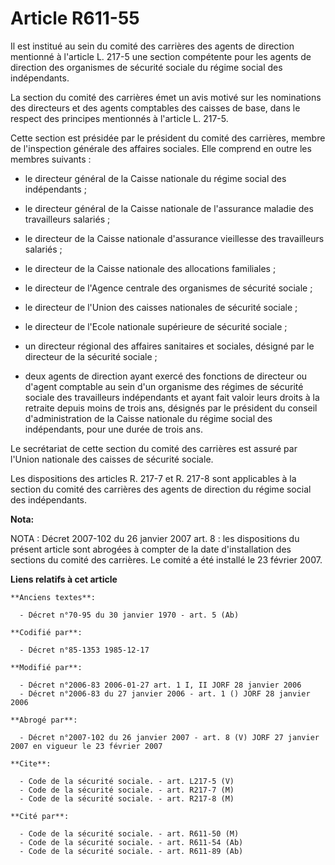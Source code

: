 # Article R611-55

Il est institué au sein du comité des carrières des agents de direction mentionné à l'article L. 217-5 une section compétente
pour les agents de direction des organismes de sécurité sociale du régime social des indépendants.

La section du comité des carrières émet un avis motivé sur les nominations des directeurs et des agents comptables des
caisses de base, dans le respect des principes mentionnés à l'article L. 217-5.

Cette section est présidée par le président du comité des carrières, membre de l'inspection générale des affaires sociales.
Elle comprend en outre les membres suivants :

- le directeur général de la Caisse nationale du régime social des indépendants ;

- le directeur général de la Caisse nationale de l'assurance maladie des travailleurs salariés ;

- le directeur de la Caisse nationale d'assurance vieillesse des travailleurs salariés ;

- le directeur de la Caisse nationale des allocations familiales ;

- le directeur de l'Agence centrale des organismes de sécurité sociale ;

- le directeur de l'Union des caisses nationales de sécurité sociale ;

- le directeur de l'Ecole nationale supérieure de sécurité sociale ;

- un directeur régional des affaires sanitaires et sociales, désigné par le directeur de la sécurité sociale ;

- deux agents de direction ayant exercé des fonctions de directeur ou d'agent comptable au sein d'un organisme des régimes de
sécurité sociale des travailleurs indépendants et ayant fait valoir leurs droits à la retraite depuis moins de trois ans,
désignés par le président du conseil d'administration de la Caisse nationale du régime social des indépendants, pour une
durée de trois ans.

Le secrétariat de cette section du comité des carrières est assuré par l'Union nationale des caisses de sécurité sociale.

Les dispositions des articles R. 217-7 et R. 217-8 sont applicables à la section du comité des carrières des agents de
direction du régime social des indépendants.

**Nota:**

NOTA : Décret 2007-102 du 26 janvier 2007 art. 8 : les dispositions du présent article sont abrogées à compter de la date
d'installation des sections du comité des carrières. Le comité a été installé le 23 février 2007.

**Liens relatifs à cet article**

	**Anciens textes**:

	  - Décret n°70-95 du 30 janvier 1970 - art. 5 (Ab)

	**Codifié par**:

	  - Décret n°85-1353 1985-12-17

	**Modifié par**:

	  - Décret n°2006-83 2006-01-27 art. 1 I, II JORF 28 janvier 2006
	  - Décret n°2006-83 du 27 janvier 2006 - art. 1 () JORF 28 janvier 2006

	**Abrogé par**:

	  - Décret n°2007-102 du 26 janvier 2007 - art. 8 (V) JORF 27 janvier 2007 en vigueur le 23 février 2007

	**Cite**:

	  - Code de la sécurité sociale. - art. L217-5 (V)
	  - Code de la sécurité sociale. - art. R217-7 (M)
	  - Code de la sécurité sociale. - art. R217-8 (M)

	**Cité par**:

	  - Code de la sécurité sociale. - art. R611-50 (M)
	  - Code de la sécurité sociale. - art. R611-54 (Ab)
	  - Code de la sécurité sociale. - art. R611-89 (Ab)

